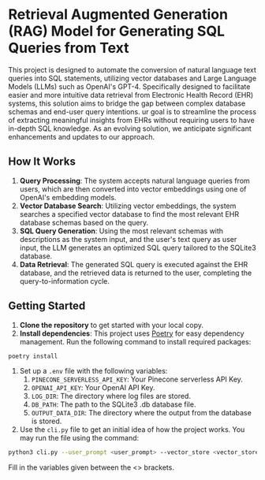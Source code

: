 # Retrieval Augmented Generation (RAG) Model for Generating SQL Queries from Text

This project is designed to automate the conversion of natural language text queries into SQL statements, utilizing vector databases and Large Language Models (LLMs) such as OpenAI's GPT-4. Specifically designed to facilitate easier and more intuitive data retrieval from Electronic Health Record (EHR) systems, this solution aims to bridge the gap between complex database schemas and end-user query intentions. ur goal is to streamline the process of extracting meaningful insights from EHRs without requiring users to have in-depth SQL knowledge. As an evolving solution, we anticipate significant enhancements and updates to our approach.

## How It Works
1. **Query Processing**: The system accepts natural language queries from users, which are then converted into vector embeddings using one of OpenAI's embedding models.
2. **Vector Database Search**: Utilizing vector embeddings, the system searches a specified vector database to find the most relevant EHR database schemas based on the query.
3. **SQL Query Generation**: Using the most relevant schemas with descriptions as the system input, and the user's text query as user input, the LLM  generates an optimized SQL query tailored to the SQLite3 database.
4. **Data Retrieval**: The generated SQL query is executed against the EHR database, and the retrieved data is returned to the user, completing the query-to-information cycle.

## Getting Started
1. **Clone the repository** to get started with your local copy.
2. **Install dependencies**: This project uses [Poetry](https://python-poetry.org) for easy dependency management. Run the following command to install required packages:
```sh
poetry install
```
1. Set up a `.env` file with the following variables: 
   1. `PINECONE_SERVERLESS_API_KEY`: Your Pinecone serverless API Key.
   2. `OPENAI_API_KEY`: Your OpenAI API Key.
   3. `LOG_DIR`: The directory where log files are stored.
   4. `DB_PATH`: The path to the SQLite3 .db database file.
   5. `OUTPUT_DATA_DIR`: The directory where the output from the database is stored.
2. Use the `cli.py` file to get an initial idea of how the project works. You may run the file using the command:
```sh
python3 cli.py --user_prompt <user_prompt> --vector_store <vector_store> --gpt_model <gpt_model>
```
Fill in the variables given between the <> brackets.